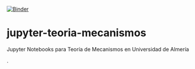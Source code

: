 [![Binder](https://mybinder.org/badge_logo.svg)](https://mybinder.org/v2/gh/ingmec-ual/jupyter-teoria-mecanismos/master)

# jupyter-teoria-mecanismos
Jupyter Notebooks para Teoría de Mecanismos en Universidad de Almería



.
